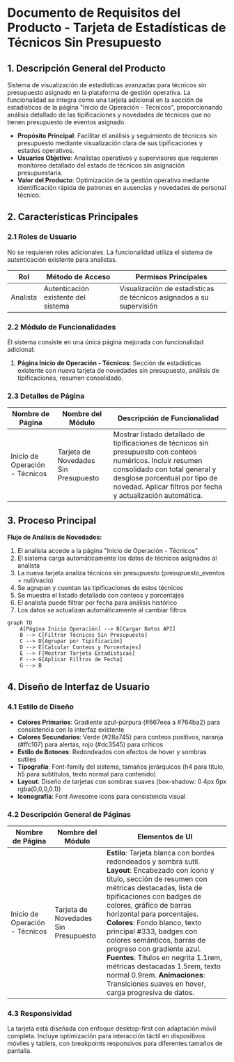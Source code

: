 # Documento de Requisitos del Producto - Tarjeta de Estadísticas de Técnicos Sin Presupuesto

## 1. Descripción General del Producto

Sistema de visualización de estadísticas avanzadas para técnicos sin presupuesto asignado en la plataforma de gestión operativa. La funcionalidad se integra como una tarjeta adicional en la sección de estadísticas de la página "Inicio de Operación - Técnicos", proporcionando análisis detallado de las tipificaciones y novedades de técnicos que no tienen presupuesto de eventos asignado.

- **Propósito Principal**: Facilitar el análisis y seguimiento de técnicos sin presupuesto mediante visualización clara de sus tipificaciones y estados operativos.
- **Usuarios Objetivo**: Analistas operativos y supervisores que requieren monitoreo detallado del estado de técnicos sin asignación presupuestaria.
- **Valor del Producto**: Optimización de la gestión operativa mediante identificación rápida de patrones en ausencias y novedades de personal técnico.

## 2. Características Principales

### 2.1 Roles de Usuario
No se requieren roles adicionales. La funcionalidad utiliza el sistema de autenticación existente para analistas.

| Rol | Método de Acceso | Permisos Principales |
|-----|------------------|---------------------|
| Analista | Autenticación existente del sistema | Visualización de estadísticas de técnicos asignados a su supervisión |

### 2.2 Módulo de Funcionalidades

El sistema consiste en una única página mejorada con funcionalidad adicional:

1. **Página Inicio de Operación - Técnicos**: Sección de estadísticas existente con nueva tarjeta de novedades sin presupuesto, análisis de tipificaciones, resumen consolidado.

### 2.3 Detalles de Página

| Nombre de Página | Nombre del Módulo | Descripción de Funcionalidad |
|------------------|-------------------|------------------------------|
| Inicio de Operación - Técnicos | Tarjeta de Novedades Sin Presupuesto | Mostrar listado detallado de tipificaciones de técnicos sin presupuesto con conteos numéricos. Incluir resumen consolidado con total general y desglose porcentual por tipo de novedad. Aplicar filtros por fecha y actualización automática. |

## 3. Proceso Principal

**Flujo de Análisis de Novedades:**

1. El analista accede a la página "Inicio de Operación - Técnicos"
2. El sistema carga automáticamente los datos de técnicos asignados al analista
3. La nueva tarjeta analiza técnicos sin presupuesto (presupuesto_eventos = null/vacío)
4. Se agrupan y cuentan las tipificaciones de estos técnicos
5. Se muestra el listado detallado con conteos y porcentajes
6. El analista puede filtrar por fecha para análisis histórico
7. Los datos se actualizan automáticamente al cambiar filtros

```mermaid
graph TD
    A[Página Inicio Operación] --> B[Cargar Datos API]
    B --> C[Filtrar Técnicos Sin Presupuesto]
    C --> D[Agrupar por Tipificación]
    D --> E[Calcular Conteos y Porcentajes]
    E --> F[Mostrar Tarjeta Estadísticas]
    F --> G[Aplicar Filtros de Fecha]
    G --> B
```

## 4. Diseño de Interfaz de Usuario

### 4.1 Estilo de Diseño

- **Colores Primarios**: Gradiente azul-púrpura (#667eea a #764ba2) para consistencia con la interfaz existente
- **Colores Secundarios**: Verde (#28a745) para conteos positivos, naranja (#ffc107) para alertas, rojo (#dc3545) para críticos
- **Estilo de Botones**: Redondeados con efectos de hover y sombras sutiles
- **Tipografía**: Font-family del sistema, tamaños jerárquicos (h4 para título, h5 para subtítulos, texto normal para contenido)
- **Layout**: Diseño de tarjetas con sombras suaves (box-shadow: 0 4px 6px rgba(0,0,0,0.1))
- **Iconografía**: Font Awesome icons para consistencia visual

### 4.2 Descripción General de Páginas

| Nombre de Página | Nombre del Módulo | Elementos de UI |
|------------------|-------------------|-----------------|
| Inicio de Operación - Técnicos | Tarjeta de Novedades Sin Presupuesto | **Estilo**: Tarjeta blanca con bordes redondeados y sombra sutil. **Layout**: Encabezado con ícono y título, sección de resumen con métricas destacadas, lista de tipificaciones con badges de colores, gráfico de barras horizontal para porcentajes. **Colores**: Fondo blanco, texto principal #333, badges con colores semánticos, barras de progreso con gradiente azul. **Fuentes**: Títulos en negrita 1.1rem, métricas destacadas 1.5rem, texto normal 0.9rem. **Animaciones**: Transiciones suaves en hover, carga progresiva de datos. |

### 4.3 Responsividad

La tarjeta está diseñada con enfoque desktop-first con adaptación móvil completa. Incluye optimización para interacción táctil en dispositivos móviles y tablets, con breakpoints responsivos para diferentes tamaños de pantalla.